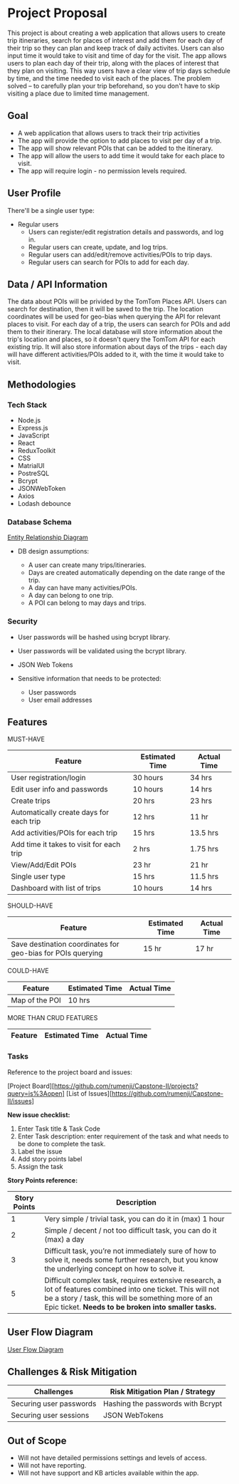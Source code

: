 # Project Proposal

This project is about creating a web application that allows users to create trip itineraries, search for places of interest and add them for each day of their trip so they can plan and keep track of daily activites. Users can also input time it would take to visit and 
time of day for the visit.
The app allows users to plan each day of their trip, along with the places of interest that they plan on visiting. This way users have a clear view of trip days schedule by time, and the time needed to visit each of the places. The problem solved – to carefully plan your trip beforehand, so you don't have to skip visiting a place due to limited time management.

## Goal

- A web application that allows users to track their trip activities
- The app will provide the option to add places to visit per day of a trip. 
- The app will show relevant POIs that can be added to the itinerary.
- The app will allow the users to add time it would take for each place to visit.
- The app will require login - no permission levels required.

## User Profile

There'll be a single user type:
- Regular users
  - Users can register/edit registration details and passwords, and log in.
  - Regular users can create, update, and log trips.
  - Regular users can add/edit/remove activities/POIs to trip days.
  - Regular users can search for POIs to add for each day.

## Data / API Information

The data about POIs will be privided by the TomTom Places API.
Users can search for destination, then it will be saved to the trip. The location coordinates will be used for geo-bias when querying the API for relevant places to visit.
For each day of a trip, the users can search for POIs and add them to their itinerary.
The local database will store information about the trip's location and places, so it doesn't query the TomTom API for each existing trip. It will also store information about days of the trips - each day will have different activities/POIs added to it, with the time it would take to visit.

## Methodologies

### Tech Stack

- Node.js
- Express.js
- JavaScript
- React
- ReduxToolkit
- CSS
- MatrialUI
- PostreSQL
- Bcrypt
- JSONWebToken
- Axios
- Lodash debounce

### Database Schema

[Entity Relationship Diagram](DatabaseDiagram.jpeg)

- DB design assumptions:

  - A user can create many trips/itineraries.
  - Days are created automatically depending on the date range of the trip.
  - A day can have many activities/POIs.
  - A day can belong to one trip.
  - A POI can belong to may days and trips.

### Security

  - User passwords will be hashed using bcrypt library.
  - User passwords will be validated using the bcrypt library.
  - JSON Web Tokens

- Sensitive information that needs to be protected:

  - User passwords
  - User email addresses

## Features


MUST-HAVE

| Feature | Estimated Time | Actual Time |
| ------- | -------------- | ----------- |
| User registration/login | 30 hours | 34 hrs |
| Edit user info and passwords | 10 hours | 14 hrs |
| Create trips     |  20 hrs          | 23 hrs       |
| Automatically create days for each trip | 12 hrs | 11 hr |
| Add activities/POIs for each trip | 15 hrs | 13.5 hrs |
| Add time it takes to visit for each trip | 2 hrs | 1.75 hrs |
| View/Add/Edit POIs | 23 hr | 21 hr|
| Single user type | 15 hrs | 11.5 hrs |
| Dashboard with list of trips| 10 hours | 14 hrs |


SHOULD-HAVE

| Feature | Estimated Time | Actual Time |
| ------- | -------------- | ----------- |
| Save destination coordinates for geo-bias for POIs querying | 15 hr | 17 hr |


COULD-HAVE

| Feature | Estimated Time | Actual Time |
| ------- | -------------- | ----------- |
| Map of the POI     | 10 hrs          |        |


MORE THAN CRUD FEATURES

| Feature | Estimated Time | Actual Time |
| ------- | -------------- | ----------- |

### Tasks

Reference to the project board and issues:

[Project Board][https://github.com/rumenji/Capstone-II/projects?query=is%3Aopen]
[List of Issues][https://github.com/rumenji/Capstone-II/issues]

**New issue checklist:**

1. Enter Task title & Task Code
2. Enter Task description: enter requirement of the task and what needs to be done to complete the task.
3. Label the issue
4. Add story points label
5. Assign the task


**Story Points reference:**

| Story Points | Description                                                                                                                                                                                                              |
|--------------|--------------------------------------------------------------------------------------------------------------------------------------------------------------------------------------------------------------------------|
| 1            | Very simple / trivial task, you can do it in (max) 1 hour                                                                                                                                                                |
| 2            | Simple / decent / not too difficult task, you can do it (max) a day                                                                                                                                                      |
| 3            | Difficult task, you’re not immediately sure of how to solve it, needs some further research, but you know the underlying concept on how to solve it.                                                                     |
| 5            | Difficult complex task, requires extensive research, a lot of features combined into one ticket. This will not be a story / task, this will be something more of an Epic ticket.  **Needs to be broken into smaller tasks.** |

## User Flow Diagram


[User Flow Diagram](TravellyUserFlow.jpg)



## Challenges & Risk Mitigation


| Challenges     | Risk Mitigation Plan / Strategy |
| -------------- | ------------------------------- |
| Securing user passwords       | Hashing the passwords with Bcrypt |
| Securing user sessions       | JSON WebTokens |

## Out of Scope


- Will not have detailed permissions settings and levels of access.
- Will not have reporting.
- Will not have support and KB articles available within the app.
